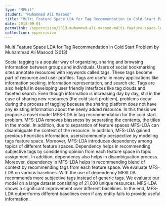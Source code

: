 ```yaml
---
type: "MPhil"
student: "Muhammad Ali Masood"
title: "Multi Feature Space LDA for Tag Recommendation in Cold Start Problem"
date: 2013-09-01
permalink: /supervision/2013-muhammad-ali-masood-multi-feature-space-lda-for-tag-recommendation-in-cold-start-problem
collection: supervision
---
```

Multi Feature Space LDA for Tag Recommendation in Cold Start Problem by Muhammad Ali Masood (2013)

Social tagging is a popular way of organizing, sharing and browsing information between groups and individuals. Users of social bookmarking sites annotate resources with keywords called tags. These tags become part of resource and user profiles. Tags are useful in many applications like information seeking, information representation, and search etc. Tags are also helpful in developing user friendly interfaces like tag clouds and faceted search. Even though information is increasing day by day, still in the case of sharing new resources (the cold start problem), problems occur during the process of tagging because the sharing platform does not have any existing information about the newly added resource. In this thesis we propose a novel model MFS-LDA in tag recommendation for the cold start problem. MFS-LDA removes biassness by separating the contents, the titles in the model. In addition, due to separation of feature spaces MFS-LDA can disambiguate the context of the resource. In addition, MFS-LDA gained previous heuristics information, users/community perspective by modeling tags feature space. Moreover, MFS-LDA introduces dependency among topics of different feature spaces. Dependency helps in recommending subjective tags by considering opinion from each feature space in topic assignment. In addition, dependency also helps in disambiguation process. Moreover, dependency in MFS-LDA helps in recommending blend of context by recommending tags from each feature space. We evaluate MFS-LDA on various baselines. With the use of dependency MFSLDA recommends more subjective tags instead of generic tags. We evaluate our model on a large dataset consisting of 21,000 unique resources. MFS-LDA shows a significant improvement over different baselines. In the end, MFS-LDA outperforms different baselines even if any entity fails to provide useful information.
